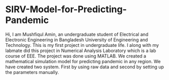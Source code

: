 # SIRV-Model-for-Predicting-Pandemic
Hi, I am Mushfiqul Amin, an undergraduate student of Electrical and Electronic Engineering in Bangladesh University of Engineering and Technology.
This is my first project in undergraduate life. I along with my labmate did this project in Numerical Analysis Laboratory which is a lab course of EEE. The project was done using MATLAB. We created a mathematical simulation model for predicting pandemic in any region. We have created two system. First by using raw data and second by setting up the parameters manually.
